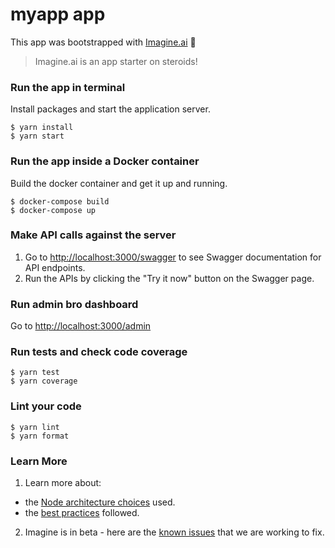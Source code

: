 # myapp app

This app was bootstrapped with [Imagine.ai](https://imagine.ai) 💛
> Imagine.ai is an app starter on steroids! 

### Run the app in terminal
Install packages and start the application server.

```
$ yarn install
$ yarn start
```

### Run the app inside a Docker container

Build the docker container and get it up and running.

```
$ docker-compose build
$ docker-compose up
```

### Make API calls against the server

1. Go to [http://localhost:3000/swagger](http://localhost:3000/swagger) to see Swagger documentation for API endpoints.
2. Run the APIs by clicking the "Try it now" button on the Swagger page.

### Run admin bro dashboard

Go to [http://localhost:3000/admin](http://localhost:3000/admin)

### Run tests and check code coverage

```
$ yarn test
$ yarn coverage
```

### Lint your code

```
$ yarn lint
$ yarn format
```

### Learn More

1. Learn more about:
  - the [Node architecture choices](https://imagine.ai/docs/architecture-node) used.
  - the [best practices](https://imagine.ai/docs/best-practices) followed.

2. Imagine is in beta - here are the [known issues](https://imagine.ai/docs/known_issues) that we are working to fix.
